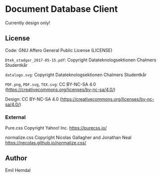 
# Document Database Client
Currently design only!

## License
Code: GNU Affero General Public License (LICENSE)

`Dtek_stadgar_2017-05-15.pdf`: Copyright Datateknologsektionen Chalmers Studentkår

`datalogo.svg`: Copyright Datateknologsektionen Chalmers Studentkår

`PDF.png`, `PDF.svg`, `TEX.svg`: CC BY-NC-SA 4.0 (https://creativecommons.org/licenses/by-nc-sa/4.0/)

Design: CC BY-NC-SA 4.0 (https://creativecommons.org/licenses/by-nc-sa/4.0/)

### External
Pure.css Copyright Yahoo! Inc. https://purecss.io/

normalize.css Copyright Nicolas Gallagher and Jonathan Neal https://necolas.github.io/normalize.css/

## Author
Emil Hemdal
